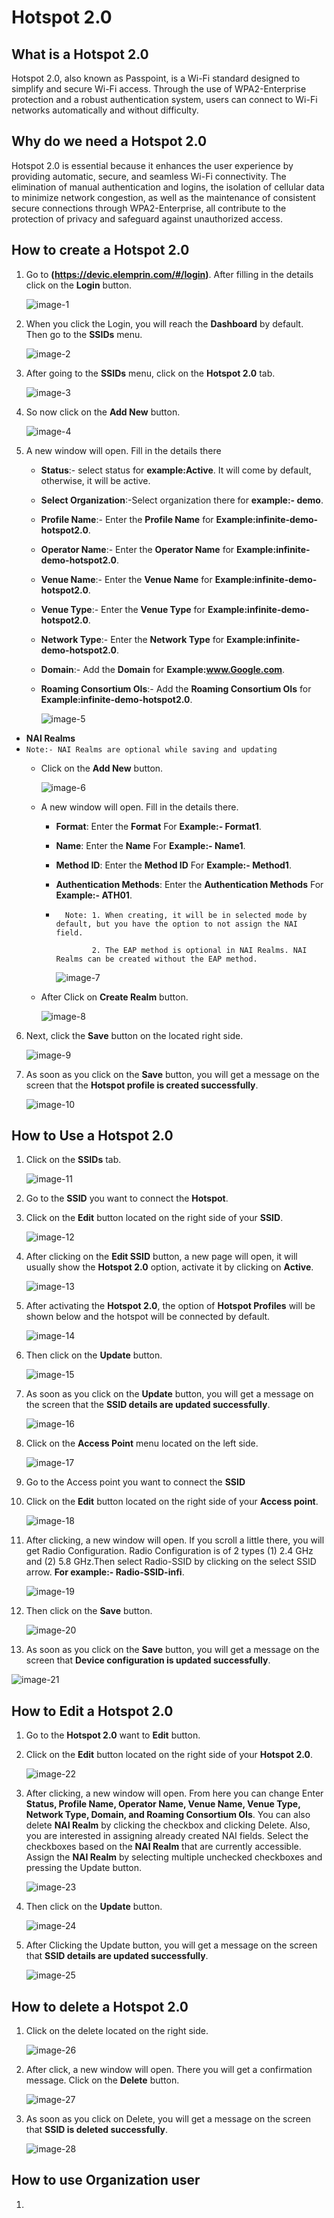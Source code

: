# Hotspot 2.0

## What is a Hotspot 2.0
Hotspot 2.0, also known as Passpoint, is a Wi-Fi standard designed to simplify and secure Wi-Fi access. Through the use of WPA2-Enterprise protection and a robust authentication system, users can connect to Wi-Fi networks automatically and without difficulty.

## Why do we need a Hotspot 2.0
Hotspot 2.0 is essential because it enhances the user experience by providing automatic, secure, and seamless Wi-Fi connectivity. The elimination of manual authentication and logins, the isolation of cellular data to minimize network congestion, as well as the maintenance of consistent secure connections through WPA2-Enterprise, all contribute to the protection of privacy and safeguard against unauthorized access.

## How to create a Hotspot 2.0
1. Go to **(https://devic.elemprin.com/#/login)**. After filling in the details click on the **Login** button.

   ![image-1](https://github.com/Nancypatel1103/ComplianceClient/assets/153616269/a27ce4f0-01c2-43c8-8775-c174b416d28c)

2. When you click the Login, you will reach the **Dashboard** by default. Then go to the **SSIDs** menu.

   ![image-2](https://github.com/Nancypatel1103/ComplianceClient/assets/153616269/1b7a6e9c-0beb-4028-8053-284e00c0cdd6)

3. After going to the **SSIDs** menu, click on the **Hotspot 2.0** tab.

   ![image-3](https://github.com/Nancypatel1103/ComplianceClient/assets/153616269/ed0d5025-9eee-467b-829d-1d0e72dcf5b3)

4. So now click on the **Add New** button.

   ![image-4](https://github.com/Nancypatel1103/ComplianceClient/assets/153616269/30404c01-09d1-4ed0-a46e-958f611b66db)

5. A new window will open. Fill in the details there
   - **Status**:- select status for **example:Active**. It will come by default, otherwise, it will be active.
   - **Select Organization**:-Select organization there for **example:- demo**.
   - **Profile Name**:- Enter the **Profile Name** for **Example:infinite-demo-hotspot2.0**.
   - **Operator Name**:- Enter the **Operator Name** for **Example:infinite-demo-hotspot2.0**.
   - **Venue Name**:- Enter the **Venue Name** for **Example:infinite-demo-hotspot2.0**.
   - **Venue Type**:- Enter the **Venue Type** for **Example:infinite-demo-hotspot2.0**.
   - **Network Type**:- Enter the **Network Type** for **Example:infinite-demo-hotspot2.0**.
   - **Domain**:- Add the **Domain** for **Example:www.Google.com**.
   - **Roaming Consortium OIs**:- Add the **Roaming Consortium OIs** for **Example:infinite-demo-hotspot2.0**.

      ![image-5](https://github.com/Nancypatel1103/ComplianceClient/assets/153616269/ad5ca41c-73a0-4515-ab08-57bad0253257)

- **NAI Realms**
- `Note:- NAI Realms are optional while saving and updating
  `
   - Click on the **Add New** button.

     ![image-6](https://github.com/Nancypatel1103/ComplianceClient/assets/153616269/18c48c0d-113e-495b-8636-4d5fcf9c77da)
     
   - A new window will open. Fill in the details there.
       - **Format**: Enter the **Format** For **Example:- Format1**.
       - **Name**:  Enter the **Name** For **Example:- Name1**.
       - **Method ID**: Enter the **Method ID** For **Example:- Method1**.
       - **Authentication Methods**: Enter the **Authentication Methods** For **Example:- ATH01**.
       - ```
           Note: 1. When creating, it will be in selected mode by default, but you have the option to not assign the NAI field.

                 2. The EAP method is optional in NAI Realms. NAI Realms can be created without the EAP method.
         ```

          ![image-7](https://github.com/Nancypatel1103/ComplianceClient/assets/153616269/9e332c30-d1fc-4076-9ed6-dc608875a5f0)
      
   - After Click on **Create Realm** button.

      ![image-8](https://github.com/Nancypatel1103/ComplianceClient/assets/153616269/4a8b63e1-e81f-45e5-b0ee-52b65fc587f5)

6. Next, click the **Save** button on the located right side.

    ![image-9](https://github.com/Nancypatel1103/ComplianceClient/assets/153616269/44d1d7d8-8899-4143-8402-6c0565c22f75)


7. As soon as you click on the **Save** button, you will get a message on the screen that the **Hotspot profile is created successfully**.

    ![image-10](https://github.com/Nancypatel1103/ComplianceClient/assets/153616269/80b44659-25ef-42b6-9fba-031318fa8f97)


## How to Use a Hotspot 2.0
1. Click on the **SSIDs** tab.

    ![image-11](https://github.com/Nancypatel1103/ComplianceClient/assets/153616269/dbdf616c-c84a-44a1-842b-dd93d4a1aee9)

2. Go to the **SSID** you want to connect the **Hotspot**.
3. Click on the **Edit** button located on the right side of your **SSID**.

    ![image-12](https://github.com/Nancypatel1103/ComplianceClient/assets/153616269/423e42ca-fc2a-4848-9bc7-701acdf2d8a6)

4. After clicking on the **Edit SSID** button, a new page will open, it will usually show the **Hotspot 2.0** option, activate it by clicking on **Active**.

    ![image-13](https://github.com/Nancypatel1103/ComplianceClient/assets/153616269/b002f95e-d479-4b32-beef-ea6085699f02)

5. After activating the **Hotspot 2.0**, the option of **Hotspot Profiles** will be shown below and the hotspot will be connected by default.

    ![image-14](https://github.com/Nancypatel1103/ComplianceClient/assets/153616269/e9f0fd54-1df0-45b0-9e74-32d295f6a78f)

6. Then click on the **Update** button.

    ![image-15](https://github.com/Nancypatel1103/ComplianceClient/assets/153616269/ab614f5d-c1ae-464c-9151-e6542149050f)

7. As soon as you click on the **Update** button, you will get a message on the screen that the **SSID details are updated successfully**.

    ![image-16](https://github.com/Nancypatel1103/ComplianceClient/assets/153616269/610b2a7b-d96a-4daf-b647-0bb50e966785)

8. Click on the **Access Point** menu located on the left side.

    ![image-17](https://github.com/Nancypatel1103/ComplianceClient/assets/153616269/1dd9fec8-2d82-482f-a0ca-20b1eb94b6a0)

9. Go to the Access point you want to connect the **SSID**
10. Click on the **Edit** button located on the right side of your **Access point**.

    ![image-18](https://github.com/Nancypatel1103/ComplianceClient/assets/153616269/b41f6ca8-b4af-4207-b35c-e94f934ce0dc)

11. After clicking, a new window will open. If you scroll a little there, you will get Radio Configuration. Radio Configuration is of 2 types (1) 2.4 GHz and (2) 5.8 GHz.Then select Radio-SSID by clicking on the select SSID arrow. **For example:- Radio-SSID-infi**.

    ![image-19](https://github.com/Nancypatel1103/ComplianceClient/assets/153616269/8fc105fc-2229-4417-83b1-90f93ea57f0f)

12. Then click on the **Save** button.

    ![image-20](https://github.com/Nancypatel1103/ComplianceClient/assets/153616269/ba876779-78eb-4f34-a9bd-a16ff5b4f0a1)

13. As soon as you click on the **Save** button, you will get a message on the screen that **Device configuration is updated successfully**.

   ![image-21](https://github.com/Nancypatel1103/ComplianceClient/assets/153616269/efbb24a3-e5ef-4ad0-9132-4b3c53d89969)


## How to Edit a Hotspot 2.0
1. Go to the **Hotspot 2.0** want to **Edit** button.
2. Click on the **Edit** button located on the right side of your **Hotspot 2.0**.

   ![image-22](https://github.com/Nancypatel1103/ComplianceClient/assets/153616269/02c31d87-d7b5-48e2-a4b1-2917ad283ec4)

3. After clicking, a new window will open. From here you can change Enter **Status, Profile Name, Operator Name, Venue Name, Venue Type, Network Type, Domain, and Roaming Consortium OIs**. You can also delete **NAI Realm** by clicking the checkbox and clicking Delete. Also, you are interested in assigning already created NAI fields. Select the checkboxes based on the **NAI Realm** that are currently accessible. Assign the **NAI Realm** by selecting multiple unchecked checkboxes and pressing the Update button.

   ![image-23](https://github.com/Nancypatel1103/ComplianceClient/assets/153616269/6a0c43c4-5043-447b-8472-92f4f32aa745)

5. Then click on the **Update** button.
   
   ![image-24](https://github.com/Nancypatel1103/ComplianceClient/assets/153616269/fe70cedc-faa7-4efd-99bd-bbdbe7e54254)

6. After Clicking the Update button, you will get a message on the screen that **SSID details are updated successfully**.

   ![image-25](https://github.com/Nancypatel1103/ComplianceClient/assets/153616269/44569c38-0fcb-4c04-a6bf-39509571ae7e)

## How to delete a Hotspot 2.0
1. Click on the delete located on the right side.

   ![image-26](https://github.com/Nancypatel1103/ComplianceClient/assets/153616269/65501942-18d8-47f6-8a45-2239b1397359)

2. After click, a new window will open. There you will get a confirmation message. Click on the **Delete** button.
  
   ![image-27](https://github.com/Nancypatel1103/ComplianceClient/assets/153616269/bc1fe64f-95cf-477e-a77d-8e7d9d02b54a)

3. As soon as you click on Delete, you will get a message on the screen that **SSID is deleted successfully**.

   ![image-28](https://github.com/Nancypatel1103/ComplianceClient/assets/153616269/cd7b378c-73c8-427e-a38c-66d29fa5d371)

## How to use Organization user

1. 





   
     
    


